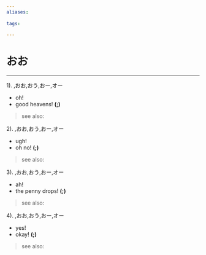 ```yaml
---
aliases:
    
tags:
    
---
```


# おお
---
1).
,おお,おう,おー,オー

- oh!
- good heavens!
**(;)**
> see also: 
            
2).
,おお,おう,おー,オー

- ugh!
- oh no!
**(;)**
> see also: 
            
3).
,おお,おう,おー,オー

- ah!
- the penny drops!
**(;)**
> see also: 
            
4).
,おお,おう,おー,オー

- yes!
- okay!
**(;)**
> see also: 
            